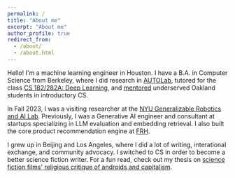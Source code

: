 ```yaml
---
permalink: /
title: "About me"
excerpt: "About me"
author_profile: true
redirect_from: 
  - /about/
  - /about.html
---
```

Hello! I'm a machine learning engineer in Houston. I have a B.A. in Computer Science from Berkeley, where I did research in [AUTOLab](https://autolab.berkeley.edu), tutored for the class [CS 182/282A: Deep Learning](https://inst.eecs.berkeley.edu/~cs182/fa22/), and [mentored](https://www.berkeleyanova.org/) underserved Oakland students in introductory CS. 

In Fall 2023, I was a visiting researcher at the [NYU Generalizable Robotics and AI Lab](https://www.lerrelpinto.com/). Previously, I was a Generative AI engineer and consultant at startups specializing in LLM evaluation and embedding retrieval. I also built the core product recommendation engine at [FRH](https://thefrontrowhealth.com/).

I grew up in Beijing and Los Angeles, where I did a lot of writing, interational exchange, and community advocacy. I switched to CS in order to become a better science fiction writer. For a fun read, check out my thesis on [science fiction films' religious critique of androids and capitalism](https://docs.google.com/document/d/1uQ_1Kn-7BNHuzPLhZ3iB0iwZb9esrRF_aMzJKcUW-Dk/edit). 